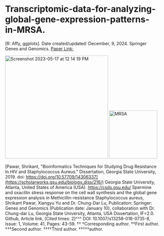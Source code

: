 # Transcriptomic-data-for-analyzing-global-gene-expression-patterns-in-MRSA.
[R: Affy, ggplots]. Date created/updated: December, 9, 2024.
Springer Genes and Genomics. [Paper Link:](https://www.ncbi.nlm.nih.gov/pubmed/30229508)

<img width="336" alt="Screenshot 2023-05-17 at 12 14 19 PM" src="https://github.com/spawar2/Transcriptomic-data-for-analyzing-global-gene-expression-patterns-in-MRSA/assets/25118302/aece5a3d-7b63-4a6c-9ad7-c7e0eedc7dce">
<img width="157" alt="MRSA" src="https://github.com/spawar2/Transcriptomic-data-for-analyzing-global-gene-expression-patterns-in-MRSA/assets/25118302/106a0f9a-1932-4195-9085-a3135f7b503c">

[Pawar, Shrikant, "Bioinformatics Techniques for Studying Drug Resistance In HIV and Staphylococcus Aureus." Dissertation, Georgia State University, 2019.
doi: https://doi.org/10.57709/14306337](https://scholarworks.gsu.edu/biology_diss/216/)
Georgia State University, Atlanta, United States of America (USA).
https://csds.gsu.edu/
Spermine and oxacillin stress response on the cell wall synthesis and the global gene expression analysis in Methicillin-resistance Staphylococcus aureus, Shrikant Pawar, Xiangyu Yu and Dr. Chung-Dar Lu, Publication: Springer: Genes and Genomics (Publication date: January 10), collaboration with Dr. Chung-dar Lu, Georgia State University, Atlanta, USA Dissertation, IF=2.0. Github, Article link, [Cited times: 2]^^^ DOI: 10.1007/s13258-018-0735-8, Issue: 1, Volume: 41, Pages: 43-59.
††
†Corresponding author. ††First author. †††Second author. ††††Third author. †††††author.
